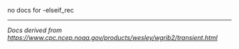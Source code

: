 no docs for -elseif_rec

----
_Docs derived from <https://www.cpc.ncep.noaa.gov/products/wesley/wgrib2/transient.html>_